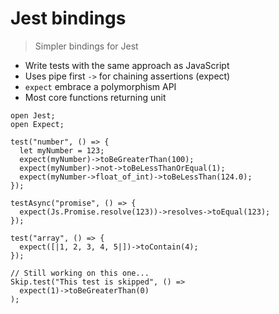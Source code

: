 # Jest bindings

> Simpler bindings for Jest

- Write tests with the same approach as JavaScript
- Uses pipe first `->` for chaining assertions (expect)
- `expect` embrace a polymorphism API
- Most core functions returning unit

```reason
open Jest;
open Expect;

test("number", () => {
  let myNumber = 123;
  expect(myNumber)->toBeGreaterThan(100);
  expect(myNumber)->not->toBeLessThanOrEqual(1);
  expect(myNumber->float_of_int)->toBeLessThan(124.0);
});

testAsync("promise", () => {
  expect(Js.Promise.resolve(123))->resolves->toEqual(123);
});

test("array", () => {
  expect([|1, 2, 3, 4, 5|])->toContain(4);
});

// Still working on this one...
Skip.test("This test is skipped", () =>
  expect(1)->toBeGreaterThan(0)
);
```
